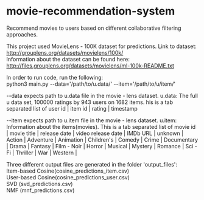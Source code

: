 # movie-recommendation-system

Recommend movies to users based on different collaborative filtering approaches.

This project used MovieLens - 100K dataset for predictions.
Link to dataset: http://grouplens.org/datasets/movielens/100k/ <br />
Information about the dataset can be found here: http://files.grouplens.org/datasets/movielens/ml-100k-README.txt

In order to run code, run the following: <br />
python3 main.py --data='/path/to/u.data/' --item='/path/to/u/item/'

--data expects path to u.data file in the movie - lens dataset.
u.data: The full u data set, 100000 ratings by 943 users on 1682 items. his is a tab separated list of
user id | item id | rating | timestamp

--item expects path to u.item file in the movie - lens dataset.
u.item: Information about the items(movies). This is a tab separated list of
movie id | movie title | release date | video release date |
IMDb URL | unknown | Action | Adventure | Animation |
Children's | Comedy | Crime | Documentary | Drama | Fantasy |
Film - Noir | Horror | Musical | Mystery | Romance | Sci - Fi |
Thriller | War | Western |

Three different output files are generated in the folder 'output_files':<br />
Item-based Cosine(cosine_predictions_item.csv) <br />
User-based Cosine(cosine_predictions_user.csv) <br />
SVD (svd_predictions.csv) <br />
NMF (mnf_predictions.csv)
